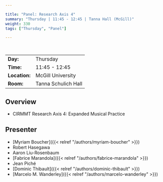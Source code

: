 ```yaml
---

title: "Panel: Research Axis 4"
summary: "Thursday | 11:45 - 12:45 | Tanna Hall (McGill)"
weight: 330
tags: ["Thursday", "Panel"]

---
```


<br>

| | |
| - | - |
| **Day:** | Thursday |
| **Time:** | 11:45 - 12:45 |
| **Location:** | McGill University |
| **Room:** | Tanna Schulich Hall |

## Overview

- CIRMMT Research Axis 4: Expanded Musical Practice

## Presenter

- [Myriam Boucher]({{< relref "/authors/myriam-boucher" >}})
- Robert Hasegawa
- Aaron Liu-Rosenbaum
- [Fabrice Marandola]({{< relref "/authors/fabrice-marandola" >}})
- Jean Piché
- [Dominic Thibault]({{< relref "/authors/dominic-thibault" >}})
- [Marcelo M. Wanderley]({{< relref "/authors/marcelo-wanderley" >}})